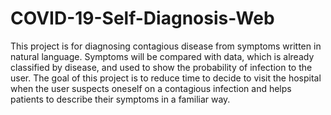 # COVID-19-Self-Diagnosis-Web
This project is for diagnosing contagious disease from symptoms written in natural language. Symptoms will be compared with data, which is already classified by disease, and used to show the probability of infection to the user. The goal of this project is to reduce time to decide to visit the hospital when the user suspects oneself on a contagious infection and helps patients to describe their symptoms in a familiar way.
